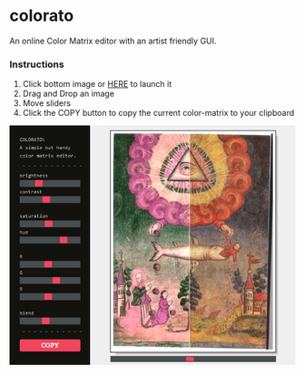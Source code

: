 # colorato
An online Color Matrix editor with an artist friendly GUI.

### Instructions
1. Click bottom image or [HERE](https://www.jeremiasbabini.me/colorato/) to launch it
2. Drag and Drop an image
3. Move sliders
4. Click the COPY button to copy the current color-matrix to your clipboard

<a href="https://www.jeremiasbabini.me/colorato/" target="_blank" style="text-align: center"><img src="https://raw.githubusercontent.com/bembidiona/colorato/master/assets/about.png"></img></a>


